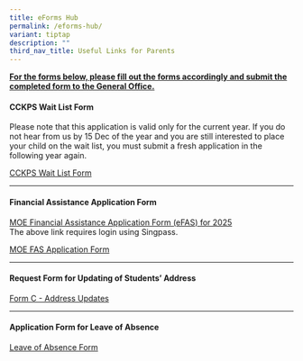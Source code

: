 ```yaml
---
title: eForms Hub
permalink: /eforms-hub/
variant: tiptap
description: ""
third_nav_title: Useful Links for Parents
---
```

<p><strong><u>For the forms below, please fill out the forms accordingly and submit the completed form to the General Office.</u></strong>
</p>
<p></p>
<h4>CCKPS Wait List Form</h4>
<p>Please note that this application is valid only for the current year.
If you do not hear from us by 15 Dec of the year and you are still interested
to place your child on the wait list, you must submit a fresh application
in the following year again.</p>
<p><a href="/files/Waitlist_Form.pdf" rel="noopener nofollow" target="_blank">CCKPS Wait List Form</a>
</p>
<hr>
<p></p>
<h4>Financial Assistance Application Form</h4>
<p><a href="https://go.gov.sg/moe-efas" rel="noopener nofollow" target="_blank">MOE Financial Assistance Application Form (eFAS) for 2025</a>
<br>The above link requires login using Singpass.</p>
<p></p>
<p><a href="/files/MOE_FAS_Application_Form.pdf" rel="noopener nofollow" target="_blank">MOE FAS Application Form</a>
</p>
<hr>
<p></p>
<h4>Request Form for Updating of Students’ Address</h4>
<p><a href="/files/Form_C__Address_Updates_.pdf" rel="noopener nofollow" target="_blank">Form C - Address Updates</a>
</p>
<hr>
<p></p>
<h4>Application Form for Leave of Absence</h4>
<p><a href="/files/LOA_form.pdf" rel="noopener nofollow" target="_blank">Leave of Absence Form</a>
</p>